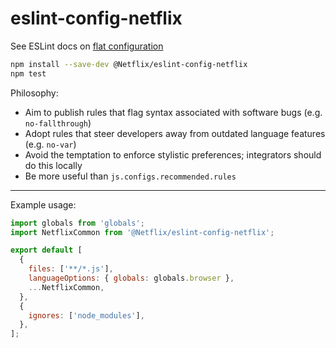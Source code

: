 # eslint-config-netflix

See ESLint docs on [flat configuration](https://eslint.org/docs/latest/use/configure/configuration-files-new)

```sh
npm install --save-dev @Netflix/eslint-config-netflix
npm test
```

Philosophy:
* Aim to publish rules that flag syntax associated with software bugs (e.g. `no-fallthrough`)
* Adopt rules that steer developers away from outdated language features (e.g. `no-var`)
* Avoid the temptation to enforce stylistic preferences; integrators should do this locally
* Be more useful than `js.configs.recommended.rules`

---

Example usage:

```js
import globals from 'globals';
import NetflixCommon from '@Netflix/eslint-config-netflix';

export default [
  {
    files: ['**/*.js'],
    languageOptions: { globals: globals.browser },
    ...NetflixCommon,
  },
  {
    ignores: ['node_modules'],
  },
];
```
